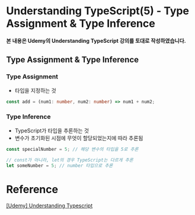 # Understanding TypeScript(5) - Type Assignment & Type Inference

**본 내용은 Udemy의 Understanding TypeScript 강의를 토대로 작성하였습니다.**



## Type Assignment & Type Inference

### Type Assignment

* 타입을 지정하는 것

```TypeScript
const add = (num1: number, num2: number) => num1 + num2;
```



### Type Inference

* TypeScript가 타입을 추론하는 것
* 변수가 초기화된 시점에 무엇이 할당되었는지에 따라 추론됨

```TypeScript
const specialNumber = 5; // 해당 변수의 타입을 5로 추론

// const가 아니라, let의 경우 TypeScript는 다르게 추론
let someNumber = 5; // number 타입으로 추론
```



# Reference

[[Udemy] Understanding Typescript](https://www.udemy.com/course/understanding-typescript/)

